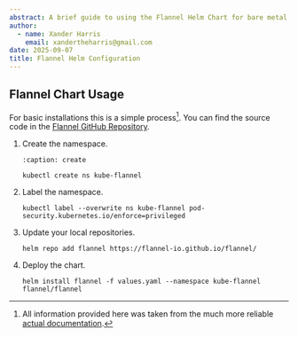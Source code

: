 ```yaml
---
abstract: A brief guide to using the Flannel Helm Chart for bare metal K8S.
author:
  - name: Xander Harris
    email: xandertheharris@gmail.com
date: 2025-09-07
title: Flannel Helm Configuration
---
```


## Flannel Chart Usage

For basic installations this is a simple process[^flannel-helm-docs].
You can find the source code in the 
[Flannel GitHub Repository](https://github.com/flannel-io/flannel).

1. Create the namespace.

   ```{code-block} shell
   :caption: create

   kubectl create ns kube-flannel
   ```

2. Label the namespace.

   ```{code-block} shell
   kubectl label --overwrite ns kube-flannel pod-security.kubernetes.io/enforce=privileged
   ```

3. Update your local repositories.

   ```{code-block} shell
   helm repo add flannel https://flannel-io.github.io/flannel/
   ```

4. Deploy the chart.

   ```{code-block} shell
   helm install flannel -f values.yaml --namespace kube-flannel flannel/flannel
   ```

[^flannel-helm-docs]: All information provided here was taken from the much
    more reliable
    [actual documentation](https://github.com/flannel-io/flannel?tab=readme-ov-file#deploying-flannel-with-helm).

